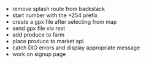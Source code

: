 - remove splash route from backstack
- start number with the +254 prefix
-  create a gpx file after selecting from map
-  send gpx file via rest
-  add produce to farm
-  place produce to market api
-  catch DIO errors and display appropriate message
-  work on signup page 